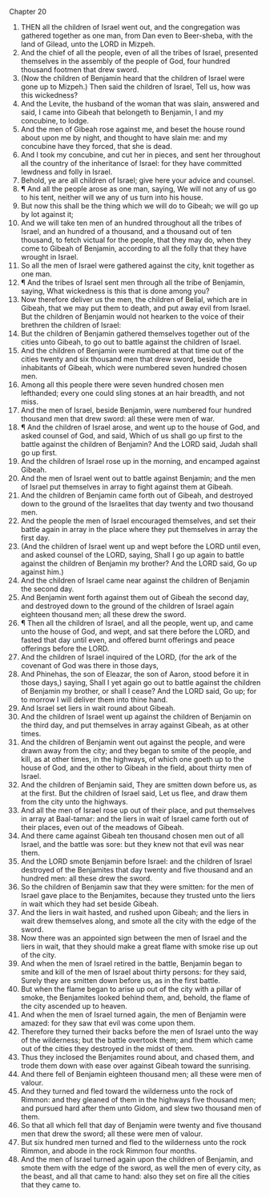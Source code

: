 

Chapter 20

1. THEN all the children of Israel went out, and the congregation was gathered together as one man, from Dan even to Beer-sheba, with the land of Gilead, unto the LORD in Mizpeh.
2. And the chief of all the people, even of all the tribes of Israel, presented themselves in the assembly of the people of God, four hundred thousand footmen that drew sword.
3. (Now the children of Benjamin heard that the children of Israel were gone up to Mizpeh.) Then said the children of Israel, Tell us, how was this wickedness?
4. And the Levite, the husband of the woman that was slain, answered and said, I came into Gibeah that belongeth to Benjamin, I and my concubine, to lodge.
5. And the men of Gibeah rose against me, and beset the house round about upon me by night, and thought to have slain me: and my concubine have they forced, that she is dead.
6. And I took my concubine, and cut her in pieces, and sent her throughout all the country of the inheritance of Israel: for they have committed lewdness and folly in Israel.
7. Behold, ye are all children of Israel; give here your advice and counsel.
8. ¶ And all the people arose as one man, saying, We will not any of us go to his tent, neither will we any of us turn into his house.
9. But now this shall be the thing which we will do to Gibeah; we will go up by lot against it;
10. And we will take ten men of an hundred throughout all the tribes of Israel, and an hundred of a thousand, and a thousand out of ten thousand, to fetch victual for the people, that they may do, when they come to Gibeah of Benjamin, according to all the folly that they have wrought in Israel.
11. So all the men of Israel were gathered against the city, knit together as one man.
12. ¶ And the tribes of Israel sent men through all the tribe of Benjamin, saying, What wickedness is this that is done among you?
13. Now therefore deliver us the men, the children of Belial, which are in Gibeah, that we may put them to death, and put away evil from Israel.  But the children of Benjamin would not hearken to the voice of their brethren the children of Israel:
14. But the children of Benjamin gathered themselves together out of the cities unto Gibeah, to go out to battle against the children of Israel.
15. And the children of Benjamin were numbered at that time out of the cities twenty and six thousand men that drew sword, beside the inhabitants of Gibeah, which were numbered seven hundred chosen men.
16. Among all this people there were seven hundred chosen men lefthanded; every one could sling stones at an hair breadth, and not miss.
17. And the men of Israel, beside Benjamin, were numbered four hundred thousand men that drew sword: all these were men of war.
18. ¶ And the children of Israel arose, and went up to the house of God, and asked counsel of God, and said, Which of us shall go up first to the battle against the children of Benjamin?  And the LORD said, Judah shall go up first.
19. And the children of Israel rose up in the morning, and encamped against Gibeah.
20. And the men of Israel went out to battle against Benjamin; and the men of Israel put themselves in array to fight against them at Gibeah.
21. And the children of Benjamin came forth out of Gibeah, and destroyed down to the ground of the Israelites that day twenty and two thousand men.
22. And the people the men of Israel encouraged themselves, and set their battle again in array in the place where they put themselves in array the first day.
23. (And the children of Israel went up and wept before the LORD until even, and asked counsel of the LORD, saying, Shall I go up again to battle against the children of Benjamin my brother?  And the LORD said, Go up against him.)
24. And the children of Israel came near against the children of Benjamin the second day.
25. And Benjamin went forth against them out of Gibeah the second day, and destroyed down to the ground of the children of Israel again eighteen thousand men; all these drew the sword.
26. ¶ Then all the children of Israel, and all the people, went up, and came unto the house of God, and wept, and sat there before the LORD, and fasted that day until even, and offered burnt offerings and peace offerings before the LORD.
27. And the children of Israel inquired of the LORD, (for the ark of the covenant of God was there in those days,
28. And Phinehas, the son of Eleazar, the son of Aaron, stood before it in those days,) saying, Shall I yet again go out to battle against the children of Benjamin my brother, or shall I cease?  And the LORD said, Go up; for to morrow I will deliver them into thine hand.
29. And Israel set liers in wait round about Gibeah.
30. And the children of Israel went up against the children of Benjamin on the third day, and put themselves in array against Gibeah, as at other times.
31. And the children of Benjamin went out against the people, and were drawn away from the city; and they began to smite of the people, and kill, as at other times, in the highways, of which one goeth up to the house of God, and the other to Gibeah in the field, about thirty men of Israel.
32. And the children of Benjamin said, They are smitten down before us, as at the first.  But the children of Israel said, Let us flee, and draw them from the city unto the highways.
33. And all the men of Israel rose up out of their place, and put themselves in array at Baal-tamar: and the liers in wait of Israel came forth out of their places, even out of the meadows of Gibeah.
34. And there came against Gibeah ten thousand chosen men out of all Israel, and the battle was sore: but they knew not that evil was near them.
35. And the LORD smote Benjamin before Israel: and the children of Israel destroyed of the Benjamites that day twenty and five thousand and an hundred men: all these drew the sword.
36. So the children of Benjamin saw that they were smitten: for the men of Israel gave place to the Benjamites, because they trusted unto the liers in wait which they had set beside Gibeah.
37. And the liers in wait hasted, and rushed upon Gibeah; and the liers in wait drew themselves along, and smote all the city with the edge of the sword.
38. Now there was an appointed sign between the men of Israel and the liers in wait, that they should make a great flame with smoke rise up out of the city.
39. And when the men of Israel retired in the battle, Benjamin began to smite and kill of the men of Israel about thirty persons: for they said, Surely they are smitten down before us, as in the first battle.
40. But when the flame began to arise up out of the city with a pillar of smoke, the Benjamites looked behind them, and, behold, the flame of the city ascended up to heaven.
41. And when the men of Israel turned again, the men of Benjamin were amazed: for they saw that evil was come upon them.
42. Therefore they turned their backs before the men of Israel unto the way of the wilderness; but the battle overtook them; and them which came out of the cities they destroyed in the midst of them.
43. Thus they inclosed the Benjamites round about, and chased them, and trode them down with ease over against Gibeah toward the sunrising.
44. And there fell of Benjamin eighteen thousand men; all these were men of valour.
45. And they turned and fled toward the wilderness unto the rock of Rimmon: and they gleaned of them in the highways five thousand men; and pursued hard after them unto Gidom, and slew two thousand men of them.
46. So that all which fell that day of Benjamin were twenty and five thousand men that drew the sword; all these were men of valour.
47. But six hundred men turned and fled to the wilderness unto the rock Rimmon, and abode in the rock Rimmon four months.
48. And the men of Israel turned again upon the children of Benjamin, and smote them with the edge of the sword, as well the men of every city, as the beast, and all that came to hand: also they set on fire all the cities that they came to.
